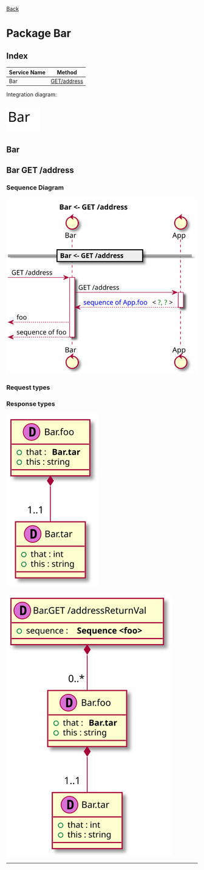 
[Back](../README.md)
# Package Bar

## Index
| Service Name | Method |
| - | - | 
| Bar | [GET/address](#Bar-GET/address) |


Integration diagram:

![alt text](Bar_integration.svg)
---




## Bar





## Bar GET /address



### Sequence Diagram
![alt text](BarGETaddress.svg)

### Request types


### Response types

![alt text](BarGETaddressdata-model-response1.svg)

![alt text](BarGETaddressdata-model-response2.svg)


---




